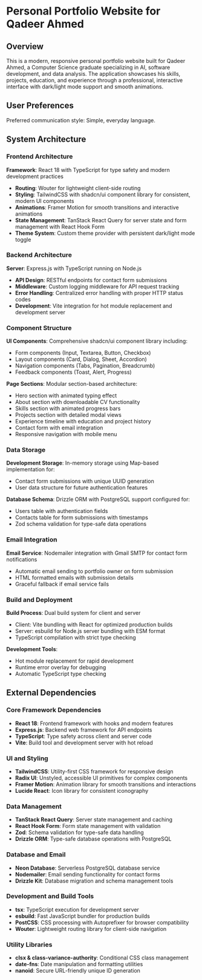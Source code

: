 # Personal Portfolio Website for Qadeer Ahmed

## Overview

This is a modern, responsive personal portfolio website built for Qadeer Ahmed, a Computer Science graduate specializing in AI, software development, and data analysis. The application showcases his skills, projects, education, and experience through a professional, interactive interface with dark/light mode support and smooth animations.

## User Preferences

Preferred communication style: Simple, everyday language.

## System Architecture

### Frontend Architecture

**Framework**: React 18 with TypeScript for type safety and modern development practices
- **Routing**: Wouter for lightweight client-side routing
- **Styling**: TailwindCSS with shadcn/ui component library for consistent, modern UI components
- **Animations**: Framer Motion for smooth transitions and interactive animations
- **State Management**: TanStack React Query for server state and form management with React Hook Form
- **Theme System**: Custom theme provider with persistent dark/light mode toggle

### Backend Architecture

**Server**: Express.js with TypeScript running on Node.js
- **API Design**: RESTful endpoints for contact form submissions
- **Middleware**: Custom logging middleware for API request tracking
- **Error Handling**: Centralized error handling with proper HTTP status codes
- **Development**: Vite integration for hot module replacement and development server

### Component Structure

**UI Components**: Comprehensive shadcn/ui component library including:
- Form components (Input, Textarea, Button, Checkbox)
- Layout components (Card, Dialog, Sheet, Accordion)
- Navigation components (Tabs, Pagination, Breadcrumb)
- Feedback components (Toast, Alert, Progress)

**Page Sections**: Modular section-based architecture:
- Hero section with animated typing effect
- About section with downloadable CV functionality
- Skills section with animated progress bars
- Projects section with detailed modal views
- Experience timeline with education and project history
- Contact form with email integration
- Responsive navigation with mobile menu

### Data Storage

**Development Storage**: In-memory storage using Map-based implementation for:
- Contact form submissions with unique UUID generation
- User data structure for future authentication features

**Database Schema**: Drizzle ORM with PostgreSQL support configured for:
- Users table with authentication fields
- Contacts table for form submissions with timestamps
- Zod schema validation for type-safe data operations

### Email Integration

**Email Service**: Nodemailer integration with Gmail SMTP for contact form notifications
- Automatic email sending to portfolio owner on form submission
- HTML formatted emails with submission details
- Graceful fallback if email service fails

### Build and Deployment

**Build Process**: Dual build system for client and server
- Client: Vite bundling with React for optimized production builds
- Server: esbuild for Node.js server bundling with ESM format
- TypeScript compilation with strict type checking

**Development Tools**: 
- Hot module replacement for rapid development
- Runtime error overlay for debugging
- Automatic TypeScript type checking

## External Dependencies

### Core Framework Dependencies
- **React 18**: Frontend framework with hooks and modern features
- **Express.js**: Backend web framework for API endpoints
- **TypeScript**: Type safety across client and server code
- **Vite**: Build tool and development server with hot reload

### UI and Styling
- **TailwindCSS**: Utility-first CSS framework for responsive design
- **Radix UI**: Unstyled, accessible UI primitives for complex components
- **Framer Motion**: Animation library for smooth transitions and interactions
- **Lucide React**: Icon library for consistent iconography

### Data Management
- **TanStack React Query**: Server state management and caching
- **React Hook Form**: Form state management with validation
- **Zod**: Schema validation for type-safe data handling
- **Drizzle ORM**: Type-safe database operations with PostgreSQL

### Database and Email
- **Neon Database**: Serverless PostgreSQL database service
- **Nodemailer**: Email sending functionality for contact forms
- **Drizzle Kit**: Database migration and schema management tools

### Development and Build Tools
- **tsx**: TypeScript execution for development server
- **esbuild**: Fast JavaScript bundler for production builds
- **PostCSS**: CSS processing with Autoprefixer for browser compatibility
- **Wouter**: Lightweight routing library for client-side navigation

### Utility Libraries
- **clsx & class-variance-authority**: Conditional CSS class management
- **date-fns**: Date manipulation and formatting utilities
- **nanoid**: Secure URL-friendly unique ID generation